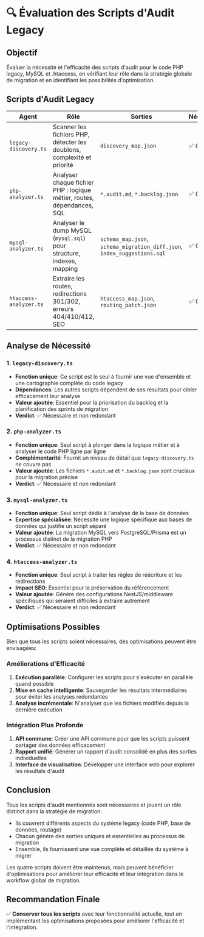 # 🔍 Évaluation des Scripts d'Audit Legacy

## Objectif
Évaluer la nécessité et l'efficacité des scripts d'audit pour le code PHP legacy, MySQL et .htaccess, en vérifiant leur rôle dans la stratégie globale de migration et en identifiant les possibilités d'optimisation.

## Scripts d'Audit Legacy

| Agent | Rôle | Sorties | Nécessité |
|-------|------|---------|-----------|
| `legacy-discovery.ts` | Scanner les fichiers PHP, détecter les doublons, complexité et priorité | `discovery_map.json` | ✅ Critique |
| `php-analyzer.ts` | Analyser chaque fichier PHP : logique métier, routes, dépendances, SQL | `*.audit.md`, `*.backlog.json` | ✅ Critique |
| `mysql-analyzer.ts` | Analyser le dump MySQL (`mysql.sql`) pour structure, indexes, mapping | `schema_map.json`, `schema_migration_diff.json`, `index_suggestions.sql` | ✅ Critique |
| `htaccess-analyzer.ts` | Extraire les routes, redirections 301/302, erreurs 404/410/412, SEO | `htaccess_map.json`, `routing_patch.json` | ✅ Critique |

## Analyse de Nécessité

### 1. `legacy-discovery.ts`
- **Fonction unique**: Ce script est le seul à fournir une vue d'ensemble et une cartographie complète du code legacy
- **Dépendances**: Les autres scripts dépendent de ses résultats pour cibler efficacement leur analyse
- **Valeur ajoutée**: Essentiel pour la priorisation du backlog et la planification des sprints de migration
- **Verdict**: ✅ Nécessaire et non redondant

### 2. `php-analyzer.ts`
- **Fonction unique**: Seul script à plonger dans la logique métier et à analyser le code PHP ligne par ligne
- **Complémentarité**: Fournit un niveau de détail que `legacy-discovery.ts` ne couvre pas
- **Valeur ajoutée**: Les fichiers `*.audit.md` et `*.backlog.json` sont cruciaux pour la migration précise
- **Verdict**: ✅ Nécessaire et non redondant

### 3. `mysql-analyzer.ts`
- **Fonction unique**: Seul script dédié à l'analyse de la base de données
- **Expertise spécialisée**: Nécessite une logique spécifique aux bases de données qui justifie un script séparé
- **Valeur ajoutée**: La migration MySQL vers PostgreSQL/Prisma est un processus distinct de la migration PHP
- **Verdict**: ✅ Nécessaire et non redondant

### 4. `htaccess-analyzer.ts`
- **Fonction unique**: Seul script à traiter les règles de réécriture et les redirections
- **Impact SEO**: Essentiel pour la préservation du référencement
- **Valeur ajoutée**: Génère des configurations NestJS/middleware spécifiques qui seraient difficiles à extraire autrement
- **Verdict**: ✅ Nécessaire et non redondant

## Optimisations Possibles

Bien que tous les scripts soient nécessaires, des optimisations peuvent être envisagées:

### Améliorations d'Efficacité
1. **Exécution parallèle**: Configurer les scripts pour s'exécuter en parallèle quand possible
2. **Mise en cache intelligente**: Sauvegarder les résultats intermédiaires pour éviter les analyses redondantes
3. **Analyse incrémentale**: N'analyser que les fichiers modifiés depuis la dernière exécution

### Intégration Plus Profonde
1. **API commune**: Créer une API commune pour que les scripts puissent partager des données efficacement
2. **Rapport unifié**: Générer un rapport d'audit consolidé en plus des sorties individuelles
3. **Interface de visualisation**: Développer une interface web pour explorer les résultats d'audit

## Conclusion

Tous les scripts d'audit mentionnés sont nécessaires et jouent un rôle distinct dans la stratégie de migration:

- Ils couvrent différents aspects du système legacy (code PHP, base de données, routage)
- Chacun génère des sorties uniques et essentielles au processus de migration
- Ensemble, ils fournissent une vue complète et détaillée du système à migrer

Les quatre scripts doivent être maintenus, mais peuvent bénéficier d'optimisations pour améliorer leur efficacité et leur intégration dans le workflow global de migration.

## Recommandation Finale

✅ **Conserver tous les scripts** avec leur fonctionnalité actuelle, tout en implémentant les optimisations proposées pour améliorer l'efficacité et l'intégration.
